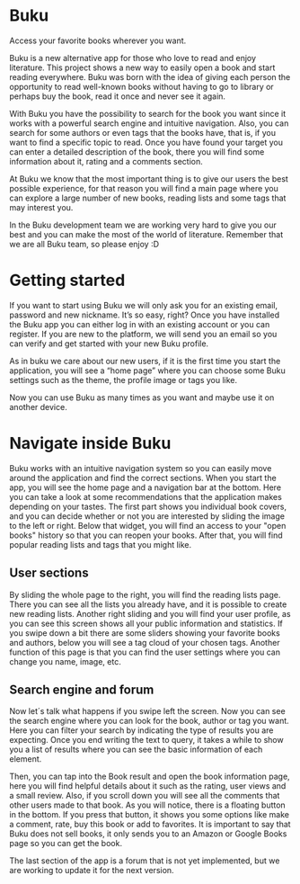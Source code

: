 # Buku
Access your favorite books wherever you want.

Buku is a new alternative app for those who love to read and enjoy literature. This project shows a new way to easily open a book and start reading everywhere. Buku was born with the idea of giving each person the opportunity to read well-known books without having to go to library or perhaps buy the book, read it once and never see it again.

With Buku you have the possibility to search for the book you want since it works with a powerful search engine and intuitive navigation. Also, you can search for some authors or even tags that the books have, that is, if you want to find a specific topic to read. Once you have found your target you can enter a detailed description of the book, there you will find some information about it, rating and a comments section.

At Buku we know that the most important thing is to give our users the best possible experience, for that reason you will find a main page where you can explore a large number of new books, reading lists and some tags that may interest you.

In the Buku development team we are working very hard to give you our best and you can make the most of the world of literature. Remember that we are all Buku team, so please enjoy :D
# Getting started

If you want to start using Buku we will only ask you for an existing email, password and new nickname. It’s so easy, right? Once you have installed the Buku app you can either log in with an existing account or you can register. If you are new to the platform, we will send you an email so you can verify and get started with your new Buku profile.

As in buku we care about our new users, if it is the first time you start the application, you will see a “home page” where you can choose some Buku settings such as the theme, the profile image or tags you like.

Now you can use Buku as many times as you want and maybe use it on another device.

# Navigate inside Buku

Buku works with an intuitive navigation system so you can easily move around the application and find the correct sections. When you start the app, you will see the home page and a navigation bar at the bottom. Here you can take a look at some recommendations that the application makes depending on your tastes. The first part shows you individual book covers, and you can decide whether or not you are interested by sliding the image to the left or right. Below that widget, you will find an access to your "open books" history so that you can reopen your books. After that, you will find popular reading lists and tags that you might like.
## User sections
By sliding the whole page to the right, you will find the reading lists page. There you can see all the lists you already have, and it is possible to create new reading lists. Another right sliding and you will find your user profile, as you can see this screen shows all your public information and statistics. If you swipe down a bit there are some sliders showing your favorite books and authors, below you will see a tag cloud of your chosen tags. Another function of this page is that you can find the user settings where you can change you name, image, etc.
## Search engine and forum
Now let´s talk what happens if you swipe left the screen. Now you can see the search engine where you can look for the book, author or tag you want. Here you can filter your search by indicating the type of results you are expecting. Once you end writing the text to query, it takes a while to show you a list of results where you can see the basic information of each element.

Then, you can tap into the Book result and open the book information page, here you will find helpful details about it such as the rating, user views and a small review. Also, if you scroll down you will see all the comments that other users made to that book. As you will notice, there is a floating button in the bottom. If you press that button, it shows you some options like make a comment, rate, buy this book or add to favorites. It is important to say that Buku does not sell books, it only sends you to an Amazon or Google Books page so you can get the book.

The last section of the app is a forum that is not yet implemented, but we are working to update it for the next version.
